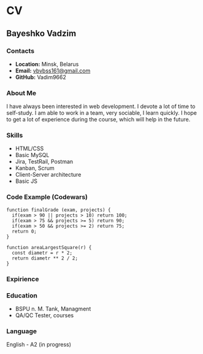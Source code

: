 # CV

## Bayeshko Vadzim
### Contacts
* **Location:** Minsk, Belarus
* **Email:** vbvbss161@gmail.com
* **GitHub:** Vadim9662
### About Me
I have always been interested in web development. I devote a lot of time to self-study. I am able to work in a team, very sociable, I learn quickly. I hope to get a lot of experience during the course, which will help in the future.
### Skills
* HTML/CSS
* Basic MySQL
* Jira, TestRail, Postman
* Kanban, Scrum
* Client-Server architecture
* Basic JS
### Code Example (Codewars)
```
function finalGrade (exam, projects) {
  if(exam > 90 || projects > 10) return 100;
  if(exam > 75 && projects >= 5) return 90;
  if(exam > 50 && projects >= 2) return 75;
  return 0;  
}
```
```
function areaLargestSquare(r) {
  const diametr = r * 2;
  return diametr ** 2 / 2;
}
```
### Expirience
### Education
* BSPU n. M. Tank, Managment
* QA/QC Tester, courses
### Language
English - A2 (in progress)


